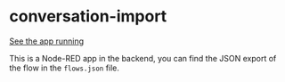 # conversation-import

[See the app running](https://conversation-import.eu-gb.mybluemix.net/dialogflow)

This is a Node-RED app in the backend, you can find the JSON export of the flow in the `flows.json` file.